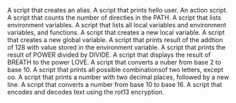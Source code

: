 A script that creates an alias.
A script that prints hello user.
An action script.
A script that counts the number of directies in the PATH.
A script that lists environment variables.
A script that lists all local variables and environment variables, and functions.
A script that creates a new local variable.
A script that creates a new global variable.
A script that prints result of the addtion of 128 with value stored in the environment variable.
A script that prints the result of POWER divided by DIVIDE.
A script that displays the result of BREATH to the power LOVE.
A script that converts a nuber from base 2 to base 10.
A script that prints all possible combinationsof two letters, except oo.
A script that prints a number with two decimal places, followed by a new line.
A script that converts a number from base 10 to base 16.
A script that encodes and decodes text using the rot13 encryption. 
